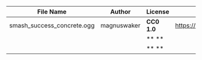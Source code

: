 | File Name        | Author   | License   | Link                            |
|------------------|----------|-----------|---------------------------------|
| smash_success_concrete.ogg | magnuswaker | **CC0 1.0** | https://freesound.org/people/magnuswaker/sounds/522099/ |
|  |  | ** ** |  |
|  |  | ** ** |  |